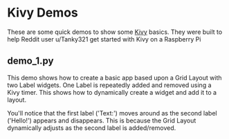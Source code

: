 # Kivy Demos

These are some quick demos to show some [Kivy](http://kivy.org/) basics. They were built to help Reddit user u/Tanky321 get started with Kivy on a Raspberry Pi

## demo_1.py

This demo shows how to create a basic app based upon a Grid Layout with two Label widgets. One Label is repeatedly added and removed using a Kivy timer. This shows how to dynamically create a widget and add it to a layout.

You'll notice that the first label ('Text:') moves around as the second label ('Hello!') appears and disappears. This is because the Grid Layout dynamically adjusts as the second label is added/removed.
